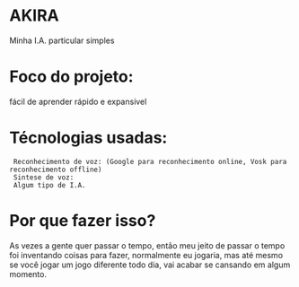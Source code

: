 # AKIRA
Minha I.A. particular simples

# Foco do projeto:
fácil de aprender
rápido e expansivel

# Técnologias usadas:
     Reconhecimento de voz: (Google para reconhecimento online, Vosk para reconhecimento offline)
     Sintese de voz:
     Algum tipo de I.A.

# Por que fazer isso?

As vezes a gente quer passar o tempo, então meu jeito de passar o tempo foi inventando coisas para fazer, normalmente eu jogaria, mas até mesmo se você jogar um jogo diferente todo dia, vai acabar se cansando em algum momento.

